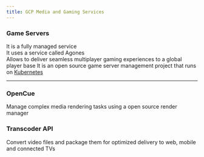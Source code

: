 ```yaml
---
title: GCP Media and Gaming Services
---
```


### Game Servers

It is a fully managed service  
It uses a service called Agones  
Allows to deliver seamless multiplayer gaming experiences to a global player base
It is an open source game server management project that runs on [Kubernetes](../../../Tools%20&%20Services/Kubernetes/Kubernetes.md)

---

### OpenCue

Manage complex media rendering tasks using a open source render manager

### Transcoder API

Convert video files and package them for optimized delivery to web, mobile and connected TVs